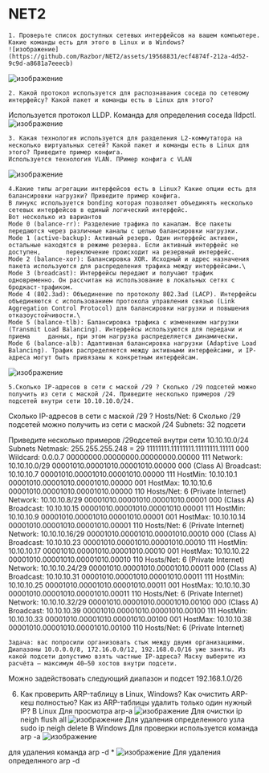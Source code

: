 # NET2


    1. Проверьте список доступных сетевых интерфейсов на вашем компьютере. Какие команды есть для этого в Linux и в Windows?
    ![изображение](https://github.com/Razbor/NET2/assets/19568831/ecf4874f-212a-4d52-9c9d-a8681a7eeecb)

![изображение](https://github.com/Razbor/NET2/assets/19568831/3085ee43-4031-4f77-a9c5-fafa92f95573)


    2. Какой протокол используется для распознавания соседа по сетевому интерфейсу? Какой пакет и команды есть в Linux для этого?
Используется протокол LLDP. Команда для определения соседа lldpctl.
![изображение](https://github.com/Razbor/NET2/assets/19568831/f8ea50aa-70b3-44b8-9960-2e70458e1edc)


    3. Какая технология используется для разделения L2-коммутатора на несколько виртуальных сетей? Какой пакет и команды есть в Linux для этого? Приведите пример конфига.
    Используется технология VLAN. ПРимер конфига с VLAN
![изображение](https://github.com/Razbor/NET2/assets/19568831/7f2eb81c-8ecf-47dd-afc7-8976f5cbeff7)

    4.Какие типы агрегации интерфейсов есть в Linux? Какие опции есть для балансировки нагрузки? Приведите пример конфига.
    В линукс используется bonding которая позволяет объединять несколько сетевых интерфейсов в единый логический интерфейс.
    Вот несколько из вариантов
    Mode 0 (balance-rr): Разделение трафика по каналам. Все пакеты передаются через различные каналы с целью балансировки нагрузки.
    Mode 1 (active-backup): Активный резерв. Один интерфейс активен, остальные находятся в режиме резерва. Если активный интерфейс не доступен,       переключение происходит на резервный интерфейс.
    Mode 2 (balance-xor): Балансировка XOR. Исходный и адрес назначения пакета используются для распределения трафика между интерфейсами.\
    Mode 3 (broadcast): Интерфейсы передают и получают трафик одновременно. Он рассчитан на использование в локальных сетях с бродкаст-трафиком.
    Mode 4 (802.3ad): Объединение по протоколу 802.3ad (LACP). Интерфейсы объединяются с использованием протокола управления связью (Link         Aggregation Control Protocol) для балансировки нагрузки и повышения отказоустойчивости.\
    Mode 5 (balance-tlb): Балансировка трафика с изменением нагрузки (Transmit Load Balancing). Интерфейсы используются для передачи и приема     данных, при этом нагрузка распределяется динамически.
    Mode 6 (balance-alb): Адаптивная балансировка нагрузки (Adaptive Load Balancing). Трафик распределяется между активными интерфейсами, и IP-адреса могут быть привязаны к конкретным интерфейсам.
![изображение](https://github.com/Razbor/NET2/assets/19568831/fc193874-de65-4076-8903-c980cdecd19f)

    5.Сколько IP-адресов в сети с маской /29 ? Сколько /29 подсетей можно получить из сети с маской /24. Приведите несколько примеров /29 подсетей внутри сети 10.10.10.0/24.
Сколько IP-адресов в сети с маской /29 ? Hosts/Net: 6
Сколько /29 подсетей можно получить из сети с маской /24 Subnets:   32 подсети

Приведите несколько примеров /29одсетей внутри сети 10.10.10.0/24
Subnets
Netmask:   255.255.255.248 = 29  11111111.11111111.11111111.11111 000
Wildcard:  0.0.0.7               00000000.00000000.00000000.00000 111
Network:   10.10.10.0/29         00001010.00001010.00001010.00000 000 (Class A)
Broadcast: 10.10.10.7            00001010.00001010.00001010.00000 111
HostMin:   10.10.10.1            00001010.00001010.00001010.00000 001
HostMax:   10.10.10.6            00001010.00001010.00001010.00000 110
Hosts/Net: 6                     (Private Internet)
Network:   10.10.10.8/29         00001010.00001010.00001010.00001 000 (Class A)
Broadcast: 10.10.10.15           00001010.00001010.00001010.00001 111
HostMin:   10.10.10.9            00001010.00001010.00001010.00001 001
HostMax:   10.10.10.14           00001010.00001010.00001010.00001 110
Hosts/Net: 6                     (Private Internet)
Network:   10.10.10.16/29        00001010.00001010.00001010.00010 000 (Class A)
Broadcast: 10.10.10.23           00001010.00001010.00001010.00010 111
HostMin:   10.10.10.17           00001010.00001010.00001010.00010 001
HostMax:   10.10.10.22           00001010.00001010.00001010.00010 110
Hosts/Net: 6                     (Private Internet)
Network:   10.10.10.24/29        00001010.00001010.00001010.00011 000 (Class A)
Broadcast: 10.10.10.31           00001010.00001010.00001010.00011 111
HostMin:   10.10.10.25           00001010.00001010.00001010.00011 001
HostMax:   10.10.10.30           00001010.00001010.00001010.00011 110
Hosts/Net: 6                     (Private Internet)
Network:   10.10.10.32/29        00001010.00001010.00001010.00100 000 (Class A)
Broadcast: 10.10.10.39           00001010.00001010.00001010.00100 111
HostMin:   10.10.10.33           00001010.00001010.00001010.00100 001
HostMax:   10.10.10.38           00001010.00001010.00001010.00100 110
Hosts/Net: 6                     (Private Internet)

    Задача: вас попросили организовать стык между двумя организациями. Диапазоны 10.0.0.0/8, 172.16.0.0/12, 192.168.0.0/16 уже заняты. Из какой подсети допустимо взять частные IP-адреса? Маску выберите из расчёта — максимум 40–50 хостов внутри подсети.
Можно задействовать следующий диапазон и подсет 192.168.1.0/26

  6.  Как проверить ARP-таблицу в Linux, Windows? Как очистить ARP-кеш полностью? Как из ARP-таблицы удалить только один нужный IP?
В Linux
Для просмотра arp-a
![изображение](https://github.com/Razbor/NET2/assets/19568831/0a2add77-816d-4d98-9175-827ca57c7220)
Для очистки ip neigh flush all
![изображение](https://github.com/Razbor/NET2/assets/19568831/314abaec-b0d3-4c21-b39a-c2841fb92be6)
Для удаления определенного узла sudo ip neigh delete <IP>
В Windows 
Для проверки используется команда arp -a
![изображение](https://github.com/Razbor/NET2/assets/19568831/b7320d9c-6f87-4eff-bee8-545691d1b610)
  
для удаления команда arp -d *
![изображение](https://github.com/Razbor/NET2/assets/19568831/93d8b937-d866-4162-bece-62e221bed1ca)
Для удаления определнного arp -d <IP>

